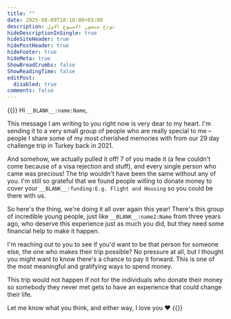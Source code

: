 ```yaml
---
title: ""
date: 2025-08-09T18:10:00+03:00
description: نوذج منشور الاسبوع الاول
hideDescriptionInSingle: true
hideSiteHeader: true
hidePostHeader: true
hideFooter: true
hideMeta: true
ShowBreadCrumbs: false
ShowReadingTime: false
editPost:
  disabled: true
comments: false
---
```

{{<fillableText id="29dc-trip-donation-request-msg-2022-en">}}
Hi `__BLANK__:name:Name`,

<p></p>

This message I am writing to you right now is very dear to my heart. I'm sending it to a very small group of people who are really special to me – people I share some of my most cherished memories with from our 29 day challenge trip in Turkey back in 2021.

<p></p>

And somehow, we actually pulled it off! 7 of you made it (a few couldn't come because of a visa rejection and stuff), and every single person who came was precious! The trip wouldn't have been the same without any of you. I'm still so grateful that we found people willing to donate money to cover your `__BLANK__:funding:E.g. Flight and Housing` so you could be there with us.

<p></p>

So here's the thing, we're doing it all over again this year! There's this group of incredible young people, just like `__BLANK__:name2:Name` from three years ago, who deserve this experience just as much you did, but they need some financial help to make it happen.

<p></p>

I'm reaching out to you to see if you'd want to be that person for someone else, the one who makes their trip possible? No pressure at all, but I thought you might want to know there's a chance to pay it forward. This is one of the most meaningful and gratifying ways to spend money.

<p></p>

This trip would not happen if not for the individuals who donate their money so somebody they never met gets to have an experience that could change their life.

<p></p>

Let me know what you think, and either way, I love you ❤️
{{</fillableText>}}
